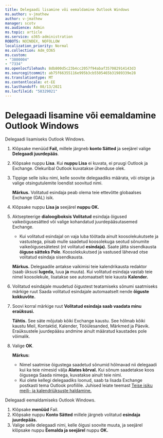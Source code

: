 ```yaml
---
title: Delegaadi lisamine või eemaldamine Outlook Windows
ms.author: v-jmathew
author: v-jmathew
manager: scotv
ms.audience: Admin
ms.topic: article
ms.service: o365-administration
ROBOTS: NOINDEX, NOFOLLOW
localization_priority: Normal
ms.collection: Adm_O365
ms.custom:
- "3800004"
- "7334"
ms.openlocfilehash: 8db800d5c23b4cc2057f94abaf357082914143d3
ms.sourcegitcommit: ab75f66355116e995b3cb5505465b31989339e28
ms.translationtype: MT
ms.contentlocale: et-EE
ms.lasthandoff: 08/13/2021
ms.locfileid: "58329021"
---
```

# <a name="how-to-add-or-remove-a-delegate-in-outlook-for-windows"></a>Delegaadi lisamine või eemaldamine Outlook Windows

Delegaadi lisamiseks Outlook Windows. 

1. Klõpsake menüüd **Fail,** millele järgneb **konto Sätted** ja seejärel valige **Delegaadi juurdepääs**.
2. Klõpsake nuppu **Lisa**. Kui **nuppu Lisa** ei kuvata, ei pruugi Outlook ja Exchange. Olekuribal Outlook kuvatakse ühenduse olek.
3. Tippige selle isiku nimi, kelle soovite delegaadiks määrata, või otsige ja valige otsingutulemite loendist soovitud nimi.

    **Märkus.** Volitatud esindaja peab olema teie ettevõtte globaalses Exchange (GAL) isik.
4. Klõpsake nuppu **Lisa ja** seejärel **nuppu OK.**
5. Aktsepteerige **dialoogiboksis Volitatud** esindaja õigused vaikeõigusesätted või valige kohandatud juurdepääsutasemed Exchange.

    - Kui volitatud esindajal on vaja luba töötada ainult koosolekukutsete ja vastustega, piisab mulle saadetud koosolekuga seotud sõnumite vaikeõigusesätetest (nt volitatud **esindaja).** Saate jätta sisendkausta **õiguse sätteks** **Pole**. Koosolekukutsed ja vastused lähevad otse volitatud esindaja sisendkausta.

    **Märkus.** Delegaadile antakse vaikimisi teie kalendrikausta redaktor (saab üksusi **lugeda,** luua **ja** muuta). Kui volitatud esindaja vastab teie nimel koosolekule, lisatakse see automaatselt teie kausta **Kalender.**

5. Volitatud esindajale muudetud õigustest teatamiseks sõnumi saatmiseks märkige ruut Saada volitatud esindajale automaatselt nende **õiguste kokkuvõte.**
6. Soovi korral märkige ruut **Volitatud esindaja saab vaadata minu eraüksusi.**

    **Tähtis.** See säte mõjutab kõiki Exchange kaustu. See hõlmab kõiki kaustu Meil, Kontaktid, Kalender, Tööülesanded, Märkmed ja Päevik. Eraüksustele juurdepääsu andmine ainult määratud kaustades pole võimalik.

7. Valige **OK**.

    **Märkus:**
    - Nimel saatmise õigustega saadetud sõnumid hõlmavad nii delegaadi kui ka teie nimesid välja **Alates kõrval.** Kui sõnum saadetakse koos õigusega Saada nimega, kuvatakse ainult teie nimi.
    - Kui olete kellegi delegaadiks loonud, saab ta lisada Exchange postkasti tema Outlook profiilile. Juhised leiate teemast [Teise isiku meili- ja kalendriüksuste haldamine.](https://support.microsoft.com/office/manage-another-person-s-mail-and-calendar-items-afb79d6b-2967-43b9-a944-a6b953190af5)

Delegaadi eemaldamiseks Outlook Windows.

1. Klõpsake **menüüd** Fail.
2. Klõpsake nuppu **Konto Sätted** millele järgneb volitatud **esindaja juurdepääs.**
3. Valige selle delegaadi nimi, kelle õigusi soovite muuta, ja seejärel klõpsake nuppu **Eemalda ja seejärel** nuppu **OK.**
